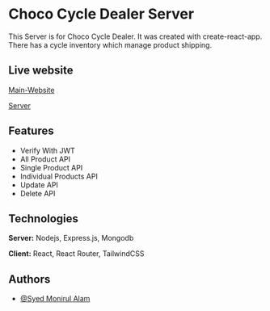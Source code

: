 # Choco Cycle Dealer Server

This Server is for Choco Cycle Dealer. It was created with create-react-app. There has a cycle inventory which manage product shipping.

## Live website

[Main-Website](https://choco-cycle-dealer.web.app/)

[Server](https://choco-cycle-dealer.herokuapp.com/)

## Features

- Verify With JWT
- All Product API
- Single Product API
- Individual Products API
- Update API
- Delete API

## Technologies

**Server:** Nodejs, Express.js, Mongodb

**Client:** React, React Router, TailwindCSS

## Authors

- [@Syed Monirul Alam](https://www.linkedin.com/in/syed-monirul/)
